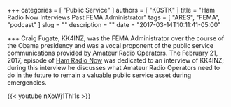 +++
categories = [ "Public Service" ]
authors = [ "K0STK" ]
title = "Ham Radio Now Interviews Past FEMA Administrator"
tags = [ "ARES", "FEMA", "podcast" ]
slug = ""
description = ""
date = "2017-03-14T10:11:41-05:00"

+++
Craig Fugate, KK4INZ, was the FEMA Administrator over the course of the Obama presidency
and was a vocal proponent of the public service communications provided by Amateur
Radio Operators. The February 21, 2017, episode of
[Ham Radio Now](https://www.hamradionow.tv)
was dedicated to an interview of KK4INZ; during this interview he discusses
what Amateur Radio Operators need to do in the future to remain a valuable
public service asset during emergencies.

{{< youtube nXoWj1ThI1s >}}
<!--more-->
